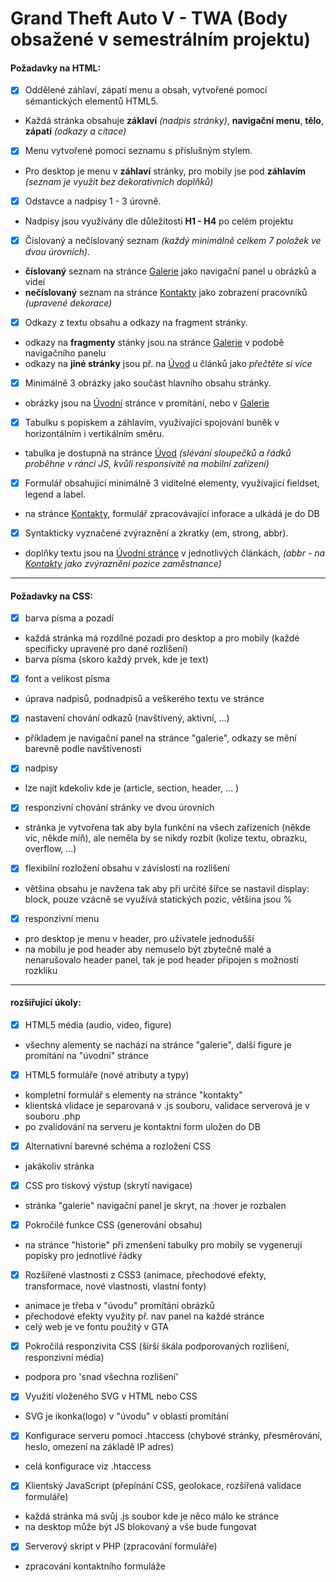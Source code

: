 # Grand Theft Auto V - TWA (Body obsažené v semestrálním projektu)
#### Požadavky na HTML:
- [X] Oddělené záhlaví, zápatí menu a obsah, vytvořené pomocí sémantických elementů HTML5.
- Každá stránka obsahuje **záklaví** *(nadpis stránky)*, **navigační menu**, **tělo**, **zápatí** *(odkazy a citace)*
- [X] Menu vytvořené pomocí seznamu s příslušným stylem.
- Pro desktop je menu v **záhlaví** stránky, pro mobily jse pod **záhlavím** *(seznam je využit bez dekorativních doplňků)*
- [X] Odstavce a nadpisy 1 - 3 úrovně.
- Nadpisy jsou využívány dle důležitosti **H1 - H4** po celém projektu
- [X] Číslovaný a nečíslovaný seznam *(každý minimálně celkem 7 položek ve dvou úrovních)*.
- **číslovaný** seznam na stránce [Galerie](https://github.com/davidvancl/Homeland/blob/master/twa/Pages/gallery.html) jako navigační panel u obrázků a videí
- **nečíslovaný** seznam na stránce [Kontakty](https://github.com/davidvancl/Homeland/blob/master/twa/Pages/contact.html) jako zobrazení pracovníků *(upravené dekorace)*
- [X] Odkazy z textu obsahu a odkazy na fragment stránky.
- odkazy na **fragmenty** stánky jsou na stránce [Galerie](https://github.com/davidvancl/Homeland/blob/master/twa/Pages/gallery.html) v podobě navigačního panelu
- odkazy na **jiné stránky** jsou př. na [Úvod](https://github.com/davidvancl/Homeland/blob/master/twa/index.html) u článků jako *přečtěte si více*
- [X] Minimálně 3 obrázky jako součást hlavního obsahu stránky.
- obrázky jsou na [Úvodní](https://github.com/davidvancl/Homeland/blob/master/twa/index.html) stránce v promítání, nebo v [Galerie](https://github.com/davidvancl/Homeland/blob/master/twa/Pages/gallery.html)
- [X] Tabulku s popiskem a záhlavím, využívající spojování buněk v horizontálním i vertikálním směru.
- tabulka je dostupná na stránce [Úvod](https://github.com/davidvancl/Homeland/blob/master/twa/Pages/history.html) *(slévání sloupečků a řádků proběhne v ránci JS, kvůli responsivitě na mobilní zařízení)*
- [X] Formulář obsahující minimálně 3 viditelné elementy, využívající fieldset, legend a label.
- na stránce [Kontakty](https://github.com/davidvancl/Homeland/blob/master/twa/Pages/contact.html), formulář zpracovávající inforace a ulkádá je do DB
- [X] Syntakticky vyznačené zvýraznění a zkratky (em, strong, abbr).
- doplňky textu jsou na [Úvodní stránce](https://github.com/davidvancl/Homeland/blob/master/twa/index.html) v jednotlivých článkách, *(abbr - na [Kontakty](https://github.com/davidvancl/Homeland/blob/master/twa/Pages/contact.html) jako zvýraznění pozice zaměstnance)*

---

#### Požadavky na CSS:
- [X] barva písma a pozadí
- každá stránka má rozdílné pozadí pro desktop a pro mobily (každé specificky upravené pro dané rozlišení)
- barva písma (skoro každý prvek, kde je text)
- [X] font a velikost písma
- úprava nadpisů, podnadpisů a veškerého textu ve stránce
- [X] nastavení chování odkazů (navštívený, aktivní, ...)
- příkladem je navigační panel na stránce "galerie", odkazy se mění barevně podle navštívenosti
- [X] nadpisy
- lze najít kdekoliv kde je (article, section, header, ... )
- [X] responzivní chování stránky ve dvou úrovních
- stránka je vytvořena tak aby byla funkční na všech zařízeních (někde víc, někde míň), ale neměla by se nikdy rozbít (kolize textu, obrazku, overflow, ...)
- [X] flexibilní rozložení obsahu v závislosti na rozlišení
- většina obsahu je navžena tak aby při určité šířce se nastavil display: block, pouze vzácně se využívá statických pozic, většina jsou %
- [X] responzivní menu
- pro desktop je menu v header, pro uživatele jednodušší
- na mobilu je pod header aby nemuselo být zbytečně malé a nenarušovalo header panel, tak je pod header připojen s možností rozkliku

---

#### rozšiřující úkoly:
- [X] HTML5 média (audio, video, figure)
- všechny alementy se nachází na stránce "galerie", další figure je promítání na "úvodní" stránce
- [X] HTML5 formuláře (nové atributy a typy)
- kompletní formulář s elementy na stránce "kontakty"
- klientská vlidace je separovaná v .js souboru, validace serverová je v souboru .php
- po zvalidování na serveru je kontaktní form uložen do DB 
- [X] Alternativní barevné schéma a rozložení CSS
- jakákoliv stránka
- [X] CSS pro tiskový výstup (skrytí navigace)
- stránka "galerie" navigační panel je skryt, na :hover je rozbalen
- [X] Pokročilé funkce CSS (generování obsahu)
- na stránce "historie" při zmenšení tabulky pro mobily se vygenerují popisky pro jednotlivé řádky
- [X] Rozšířené vlastnosti z CSS3 (animace, přechodové efekty, transformace, nové vlastnosti, vlastní fonty)
- animace je třeba v "úvodu" promítání obrázků
- přechodové efekty využity př. nav panel na každé stránce
- celý web je ve fontu použitý v GTA
- [X] Pokročilá responzivita CSS (širší škála podporovaných rozlišení, responzivní média)
- podpora pro 'snad všechna rozlišení'
- [X] Využití vloženého SVG v HTML nebo CSS
- SVG je ikonka(logo) v "úvodu" v oblasti promítání
- [X] Konfigurace serveru pomocí .htaccess (chybové stránky, přesměrování, heslo, omezení na základě IP adres)
- celá konfigurace viz .htaccess
- [X] Klientský JavaScript (přepínání CSS, geolokace, rozšířená validace formuláře)
- každá stránka má svůj .js soubor kde je něco málo ke stránce
- na desktop může být JS blokovaný a vše bude fungovat
- [X] Serverový skript v PHP (zpracování formuláře)
- zpracování kontaktního formuláže
